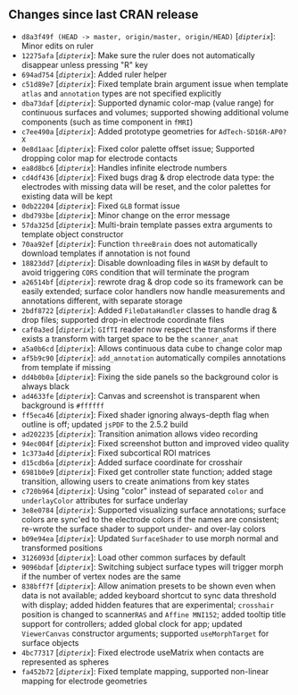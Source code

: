 ## Changes since last CRAN release
* `d8a3f49f (HEAD -> master, origin/master, origin/HEAD)` [_`dipterix`_]: Minor edits on ruler
* `12275afa` [_`dipterix`_]: Make sure the ruler does not automatically disappear unless pressing "R" key
* `694ad754` [_`dipterix`_]: Added ruler helper
* `c51d89e7` [_`dipterix`_]: Fixed template brain argument issue when template `atlas` and `annotation` types are not specified explicitly
* `dba73daf` [_`dipterix`_]: Supported dynamic color-map (value range) for continuous surfaces and volumes; supported showing additional volume components (such as time component in `fMRI`)
* `c7ee490a` [_`dipterix`_]: Added prototype geometries for `AdTech-SD16R-AP0?X`
* `0e8d1aac` [_`dipterix`_]: Fixed color palette offset issue; Supported dropping color map for electrode contacts
* `ea8d8bc6` [_`dipterix`_]: Handles infinite electrode numbers
* `cd4df436` [_`dipterix`_]: Fixed bugs drag & drop electrode data type: the electrodes with missing data will be reset, and the color palettes for existing data will be kept
* `0db22204` [_`dipterix`_]: Fixed `GLB` format issue
* `dbd793be` [_`dipterix`_]: Minor change on the error message
* `57da325d` [_`dipterix`_]: Multi-brain template passes extra arguments to template object constructor
* `70aa92ef` [_`dipterix`_]: Function `threeBrain` does not automatically download templates if annotation is not found
* `18823dd7` [_`dipterix`_]: Disable downloading files in `WASM` by default to avoid triggering `CORS` condition that will terminate the program
* `a26514bf` [_`dipterix`_]: rewrote drag & drop code so its framework can be easily extended; surface color handlers now handle measurements and annotations different, with separate storage
* `2bdf8722` [_`dipterix`_]: Added `FileDataHandler` classes to handle drag & drop files; supported drop-in electrode coordinate files
* `caf0a3ed` [_`dipterix`_]: `GIfTI` reader now respect the transforms if there exists a transform with target space to be the `scanner_anat`
* `a5a0b6cd` [_`dipterix`_]: Allows continuous data cube to change color map
* `af5b9c90` [_`dipterix`_]: `add_annotation` automatically compiles annotations from template if missing
* `dd4b0b0a` [_`dipterix`_]: Fixing the side panels so the background color is always black
* `ad4633fe` [_`dipterix`_]: Canvas and screenshot is transparent when background is `#ffffff`
* `ff5eca46` [_`dipterix`_]: Fixed shader ignoring always-depth flag when outline is off; updated `jsPDF` to the 2.5.2 build
* `ad202235` [_`dipterix`_]: Transition animation allows video recording
* `94ec004f` [_`dipterix`_]: Fixed screenshot button and improved video quality
* `1c373a4d` [_`dipterix`_]: Fixed subcortical ROI matrices
* `d15cdb6a` [_`dipterix`_]: Added surface coordinate for crosshair
* `6981b0e9` [_`dipterix`_]: Fixed get controller state function; added stage transition, allowing users to create animations from key states
* `c720b964` [_`dipterix`_]: Using "color" instead of separated `color` and `underlayColor` attributes for surface underlay
* `3e8e0784` [_`dipterix`_]: Supported visualizing surface annotations; surface colors are sync'ed to the electrode colors if the names are consistent; re-wrote the surface shader to support under- and over-lay colors
* `b09e94ea` [_`dipterix`_]: Updated `SurfaceShader` to use morph normal and transformed positions
* `3126093d` [_`dipterix`_]: Load other common surfaces by default
* `9096bdaf` [_`dipterix`_]: Switching subject surface types will trigger morph if the number of vertex nodes are the same
* `838bff7f` [_`dipterix`_]: Allow animation presets to be shown even when data is not available; added keyboard shortcut to sync data threshold with display; added hidden features that are experimental; `crosshair` position is changed to scanner`RAS` and `Affine MNI152`; added tooltip title support for controllers; added global clock for app; updated `ViewerCanvas` constructor arguments; supported `useMorphTarget` for surface objects
* `4bc77317` [_`dipterix`_]: Fixed electrode useMatrix when contacts are represented as spheres
* `fa452b72` [_`dipterix`_]: Fixed template mapping, supported non-linear mapping for electrode geometries